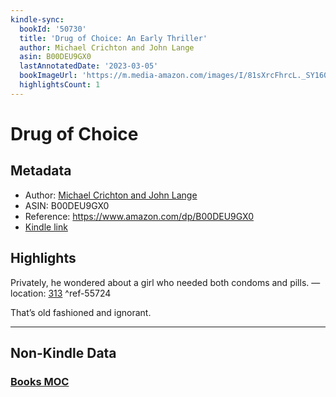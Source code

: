 ```yaml
---
kindle-sync:
  bookId: '50730'
  title: 'Drug of Choice: An Early Thriller'
  author: Michael Crichton and John Lange
  asin: B00DEU9GX0
  lastAnnotatedDate: '2023-03-05'
  bookImageUrl: 'https://m.media-amazon.com/images/I/81sXrcFhrcL._SY160.jpg'
  highlightsCount: 1
---
```

# Drug of Choice
## Metadata
* Author: [Michael Crichton and John Lange](https://www.amazon.comundefined)
* ASIN: B00DEU9GX0
* Reference: https://www.amazon.com/dp/B00DEU9GX0
* [Kindle link](kindle://book?action=open&asin=B00DEU9GX0)

## Highlights
Privately, he wondered about a girl who needed both condoms and pills. — location: [313](kindle://book?action=open&asin=B00DEU9GX0&location=313) ^ref-55724

That’s old fashioned and ignorant.

---
## Non-Kindle Data
### [Books MOC](Books%20MOC.md)

